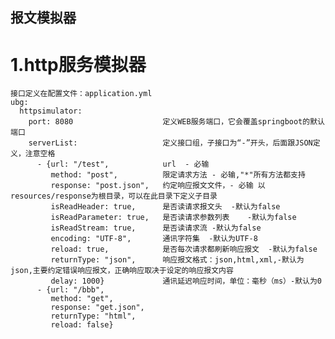 ## 报文模拟器

# 1.http服务模拟器
    接口定义在配置文件：application.yml
    ubg:
      httpsimulator:
        port: 8080                    定义WEB服务端口，它会覆盖springboot的默认端口
        serverList:                   定义接口组，子接口为“-”开头，后面跟JSON定义，注意空格
          - {url: "/test",            url  - 必输
             method: "post",          限定请求方法 - 必输,"*"所有方法都支持
             response: "post.json",   约定响应报文文件，- 必输 以resources/response为根目录，可以在此目录下定义子目录
             isReadHeader: true,      是否读请求报文头  -默认为false
             isReadParameter: true,   是否读请求参数列表    -默认为false
             isReadStream: true,      是否读请求流 -默认为false
             encoding: "UTF-8",       通讯字符集  -默认为UTF-8
             reload: true,            是否每次请求都刷新响应报文  -默认为false
             returnType: "json",      响应报文格式：json,html,xml,-默认为json,主要约定错误响应报文，正确响应取决于设定的响应报文内容
             delay: 1000}             通讯延迟响应时间，单位：毫秒（ms）-默认为0
          - {url: "/bbb",
             method: "get",
             response: "get.json",
             returnType: "html",
             reload: false}